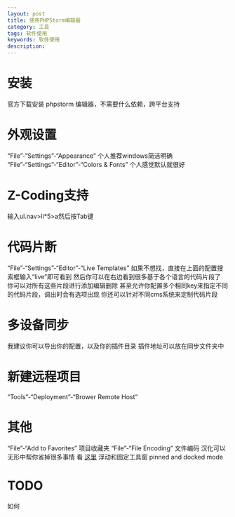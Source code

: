 ```yaml
---
layout: post
title: 使用PHPStorm编辑器
category: 工具
tags: 软件使用
keywords: 软件使用
description: 
---
```


# 安装
官方下载安装 phpstorm 编辑器，不需要什么依赖，跨平台支持

# 外观设置
“File”-“Settings”-“Appearance”
个人推荐windows简洁明确
“File”-“Settings”-“Editor”-“Colors & Fonts”
个人感觉默认就很好

# Z-Coding支持
输入ul.nav>li*5>a然后按Tab键

# 代码片断
“File”-“Settings”-“Editor”-“Live Templates”
如果不想找，直接在上面的配置搜索框输入“live”即可看到
然后你可以在右边看到很多基于各个语言的代码片段了
你可以对所有这些片段进行添加编辑删除
甚至允许你配置多个相同key来指定不同的代码片段，调出时会有选项出现
你还可以针对不同cms系统来定制代码片段

# 多设备同步
我建议你可以导出你的配置，以及你的插件目录
插件地址可以放在同步文件夹中

# 新建远程项目
“Tools”-“Deployment”-“Brower Remote Host”

# 其他
“File”-“Add to Favorites” 项目收藏夹
“File”-“File Encoding” 文件编码
汉化可以无形中帮你省掉很多事情 看 [这里](https://github.com/clh021/PhpStorm-Chinese) 
浮动和固定工具窗 pinned and docked mode
# TODO
如何
